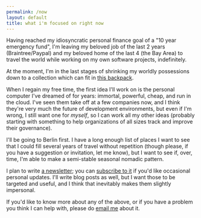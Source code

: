 ```yaml
---
permalink: /now
layout: default
title: what i'm focused on right now
---
```


Having reached my idiosyncratic personal finance goal of a "10 year emergency fund", I'm leaving my beloved job of the last 2 years (Braintree/Paypal) and my beloved home of the last 4 (the Bay Area) to travel the world while working on my own software projects, indefinitely.

At the moment, I'm  in the last stages of shrinking my worldly possessions down to a collection which can fit in [this backpack](https://www.tombihn.com/collections/laptop-bags/products/smart-alec).

When I regain my free time, the first idea I'll work on is the personal computer I've dreamed of for years: immortal, powerful, cheap, and run in the cloud.  I've seen them take off at a few companies now, and I think they're very much the future of development environments, but even if I'm wrong, I still want one for _myself_, so I can work all my other ideas (probably starting with something to help organizations of all sizes track and improve their governance).

I'll be going to Berlin first.  I have a long enough list of places I want to see that I could fill several years of travel without repetition (though please, if you have a suggestion or invitation, let me know), but I want to see if, over, time, I'm able to make a semi-stable seasonal nomadic pattern.

I plan to write [a newsletter](https://tinyletter.com/nicknovitski); you can [subscribe to it](https://tinyletter.com/nicknovitski) if you'd like occasional personal updates.  I'll write blog posts as well, but I want those to be targeted and useful, and I think that inevitably makes them slightly impersonal. 

If you'd like to know more about any of the above, or if you have a problem you think I can help with, please do [email me](mailto:now@nicknovitski.com) about it.
